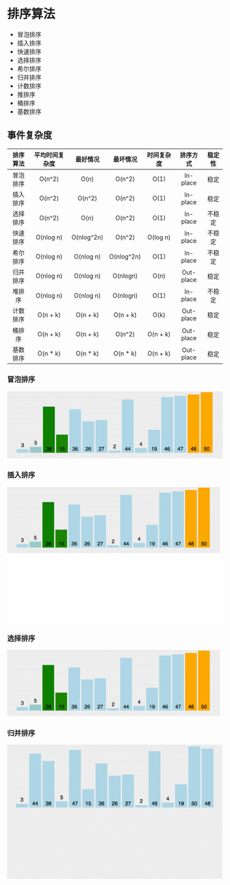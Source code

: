 # 排序算法
* 冒泡排序
* 插入排序
* 快速排序
* 选择排序
* 希尔排序
* 归并排序
* 计数排序
* 推排序
* 桶排序
* 基数排序
## 事件复杂度  

| 排序算法 | 平均时间复杂度 | 最好情况 | 最坏情况 | 时间复杂度 | 排序方式 | 稳定性 |  
| :--: | :--: | :--: | :--: | :--: | :--: | :--: |
| 冒泡排序 | O(n^2) | O(n) |O(n^2) | O(1) | In-place | 稳定 |  
| 插入排序 | O(n^2) | O(n^2) |O(n^2) | O(1) | In-place | 稳定 |  
| 选择排序 | O(n^2) | O(n)|O(n^2) | O(1) | In-place | 不稳定 |  
| 快速排序 | O(nlog n) | O(nlog^2n) | O(n^2) | O(log n) | In-place | 不稳定 |  
| 希尔排序 | O(nlog n) | O(nlog n) | O(nlog^2n) | O(1) | In-place | 不稳定 |  
| 归并排序 | O(nlog n) | O(nlog n) | O(nlogn) | O(n) | Out-place | 稳定 |  
| 堆排序 | O(nlog n) | O(nlog n) | O(nlogn) | O(1) | In-place | 不稳定 |  
| 计数排序 | O(n + k) | O(n + k) | O(n + k) | O(k) | Out-place | 稳定 |  
| 桶排序 | O(n + k) | O(n + k) | O(n^2) | O(n + k) | Out-place | 稳定 |  
| 基数排序 | O(n * k) | O(n * k) | O(n * k) | O(n + k) | Out-place | 稳定 |  

### 冒泡排序
![image](https://github.com/Too-Tao/Interview-question/blob/master/images/%E5%86%92%E6%B3%A1%E6%8E%92%E5%BA%8F.gif)
### 插入排序
![image](https://github.com/Too-Tao/Interview-question/blob/master/images/%E6%8F%92%E5%85%A5%E6%8E%92%E5%BA%8F.gif)
### 选择排序
![image](https://github.com/Too-Tao/Interview-question/blob/master/images/%E9%80%89%E6%8B%A9%E6%8E%92%E5%BA%8F.gif)
### 归并排序
![image](https://github.com/Too-Tao/Interview-question/blob/master/images/%E5%BD%92%E5%B9%B6%E6%8E%92%E5%BA%8F.gif)
